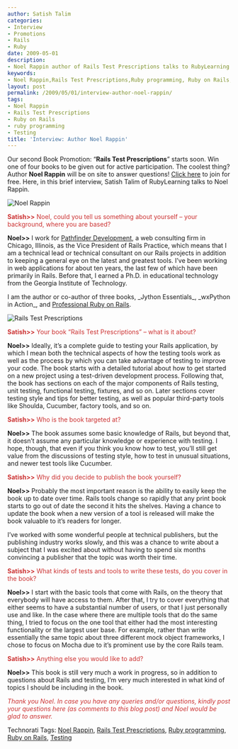 ```yaml
---
author: Satish Talim
categories:
- Interview
- Promotions
- Rails
- Ruby
date: 2009-05-01
description:
- Noel Rappin author of Rails Test Prescriptions talks to RubyLearning in this interview.
keywords:
- Noel Rappin,Rails Test Prescriptions,Ruby programming, Ruby on Rails,Testing
layout: post
permalink: /2009/05/01/interview-author-noel-rappin/
tags:
- Noel Rappin
- Rails Test Prescriptions
- Ruby on Rails
- ruby programming
- Testing
title: 'Interview: Author Noel Rappin'
---
```


<div>
  <p class="alert">
    Our second Book Promotion: &#8220;<strong>Rails Test Prescriptions</strong>&#8221; starts soon. Win one of four books to be given out for active participation. The coolest thing? Author <b>Noel Rappin</b> will be on site to answer questions! <a href="http://rubylearning.org/class/course/view.php?id=35">Click here</a> to join for free. Here, in this brief interview, Satish Talim of RubyLearning talks to Noel Rappin.
  </p>
  
  <p>
    <img class="alignright" title="Noel Rappin" src="http://rubylearning.com/images/head_shot_small.jpg" alt="Noel Rappin" />
  </p>
  
  <p>
    <span style="color:#CC3333;"><strong>Satish>></strong> Noel, could you tell us something about yourself &#8211; your background, where you are based?</span>
  </p>
  
  <p>
    <strong>Noel>></strong> I work for <a href="http://www.pathf.com/">Pathfinder Development</a>, a web consulting firm in Chicago, Illinois, as the Vice President of Rails Practice, which means that I am a technical lead or technical consultant on our Rails projects in addition to keeping a general eye on the latest and greatest tools. I&#8217;ve been working in web applications for about ten years, the last few of which have been primarily in Rails. Before that, I earned a Ph.D. in educational technology from the Georgia Institute of Technology.
  </p>
  
  <p>
    I am the author or co-author of three books, _Jython Essentials_, _wxPython in Action_, and <a href="http://www.pathf.com/showcase/books/professional-ruby-on-rails/">Professional Ruby on Rails</a>.
  </p>
  
  <p>
    <img class="alignright" title="Rails Test Prescriptions" src="http://rubylearning.com/images/cover_thumbnail.png" alt="Rails Test Prescriptions" />
  </p>
  
  <p>
    <span style="color:#CC3333;"><strong>Satish>></strong> Your book &#8220;Rails Test Prescriptions&#8221; &#8211; what is it about?</span>
  </p>
  
  <p>
    <strong>Noel>></strong> Ideally, it&#8217;s a complete guide to testing your Rails application, by which I mean both the technical aspects of how the testing tools work as well as the process by which you can take advantage of testing to improve your code. The book starts with a detailed tutorial about how to get started on a new project using a test-driven development process. Following that, the book has sections on each of the major components of Rails testing, unit testing, functional testing, fixtures, and so on. Later sections cover testing style and tips for better testing, as well as popular third-party tools like Shoulda, Cucumber, factory tools, and so on.
  </p>
  
  <p>
    <span style="color:#CC3333;"><strong>Satish>></strong> Who is the book targeted at?</span>
  </p>
  
  <p>
    <strong>Noel>></strong> The book assumes some basic knowledge of Rails, but beyond that, it doesn&#8217;t assume any particular knowledge or experience with testing. I hope, though, that even if you think you know how to test, you&#8217;ll still get value from the discussions of testing style, how to test in unusual situations, and newer test tools like Cucumber.
  </p>
  
  <p>
    <span style="color:#CC3333;"><strong>Satish>></strong> Why did you decide to publish the book yourself?</span>
  </p>
  
  <p>
    <strong>Noel>></strong> Probably the most important reason is the ability to easily keep the book up to date over time. Rails tools change so rapidly that any print book starts to go out of date the second it hits the shelves. Having a chance to update the book when a new version of a tool is released will make the book valuable to it&#8217;s readers for longer.
  </p>
  
  <p>
    I&#8217;ve worked with some wonderful people at technical publishers, but the publishing industry works slowly, and this was a chance to write about a subject that I was excited about without having to spend six months convincing a publisher that the topic was worth their time.
  </p>
  
  <p>
    <span style="color:#CC3333;"><strong>Satish>></strong> What kinds of tests and tools to write these tests, do you cover in the book?</span>
  </p>
  
  <p>
    <strong>Noel>></strong> I start with the basic tools that come with Rails, on the theory that everybody will have access to them. After that, I try to cover everything that either seems to have a substantial number of users, or that I just personally use and like. In the case where there are multiple tools that do the same thing, I tried to focus on the one tool that either had the most interesting functionality or the largest user base. For example, rather than write essentially the same topic about three different mock object frameworks, I chose to focus on Mocha due to it&#8217;s prominent use by the core Rails team.
  </p>
  
  <p>
    <span style="color:#CC3333;"><strong>Satish>></strong> Anything else you would like to add?</span>
  </p>
  
  <p>
    <strong>Noel>></strong> This book is still very much a work in progress, so in addition to questions about Rails and testing, I&#8217;m very much interested in what kind of topics I should be including in the book.
  </p>
  
  <p>
    <span style="color:#CC3333;"><em>Thank you Noel. In case you have any queries and/or questions, kindly post your questions here (as comments to this blog post) and Noel would be glad to answer.</em></span>
  </p>
</div>

Technorati Tags: <a href="http://technorati.com/tag/Noel+Rappin" rel="tag">Noel Rappin</a>, <a href="http://technorati.com/tag/Rails+Test+Prescriptions" rel="tag">Rails Test Prescriptions</a>, <a href="http://technorati.com/tag/Ruby+programming" rel="tag">Ruby programming</a>, <a href="http://technorati.com/tag/Ruby+on+Rails" rel="tag"> Ruby on Rails</a>, <a href="http://technorati.com/tag/Testing" rel="tag">Testing</a>
